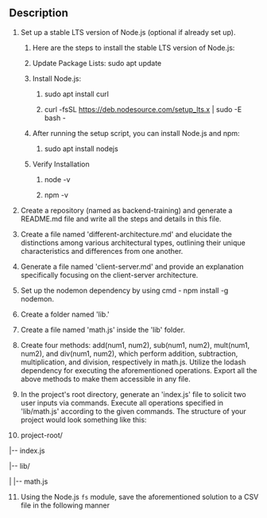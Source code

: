 ## Description

1. Set up a stable LTS version of Node.js (optional if already set up).

   1. Here are the steps to install the stable LTS version of Node.js:

   1. Update Package Lists: sudo apt update

   1. Install Node.js:

      1. sudo apt install curl

      2. curl -fsSL https://deb.nodesource.com/setup_lts.x | sudo -E bash -

   1. After running the setup script, you can install Node.js and npm:

      1. sudo apt install nodejs

   1. Verify Installation

      1. node -v

      2. npm -v

2. Create a repository (named as backend-training) and generate a README.md file and write all the steps and details in this file.

3. Create a file named 'different-architecture.md' and elucidate the distinctions among various architectural types, outlining their unique characteristics and differences from one another.

4. Generate a file named 'client-server.md' and provide an explanation specifically focusing on the client-server architecture.

5. Set up the nodemon dependency by using cmd - npm install -g nodemon.

6. Create a folder named 'lib.'

7. Create a file named 'math.js' inside the 'lib' folder.

8. Create four methods: add(num1, num2), sub(num1, num2), mult(num1, num2), and div(num1, num2), which perform addition, subtraction, multiplication, and division, respectively in math.js. Utilize the lodash dependency for executing the aforementioned operations. Export all the above methods to make them accessible in any file.

9. In the project's root directory, generate an 'index.js' file to solicit two user inputs via commands. Execute all operations specified in 'lib/math.js' according to the given commands. The structure of your project would look something like this:

10. project-root/

|-- index.js

|-- lib/

| |-- math.js

11. Using the Node.js `fs` module, save the aforementioned solution to a CSV file in the following manner
